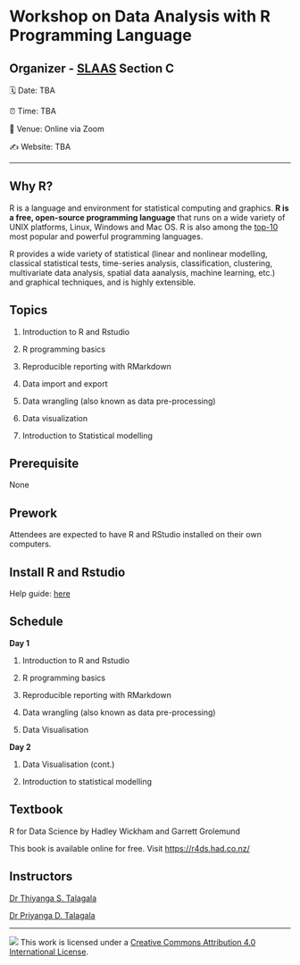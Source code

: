 # Workshop on Data Analysis with R Programming Language

## Organizer - [SLAAS](https://www.slaas.lk/) Section C


:spiral_calendar: Date: TBA

:alarm_clock: Time: TBA

:hotel: Venue: Online via Zoom

:writing_hand: Website: TBA



-----

## Why R?

R is a language and environment for statistical computing and graphics. **R is a free, open-source programming language** that runs on a wide variety of UNIX platforms, Linux, Windows and Mac OS. R is also among the [top-10](https://www.northeastern.edu/graduate/blog/most-popular-programming-languages/) most popular and powerful programming languages.

R provides a wide variety of statistical (linear and nonlinear modelling, classical statistical tests, time-series analysis, classification, clustering, multivariate data analysis, spatial data aanalysis, machine learning, etc.) and graphical techniques, and is highly extensible.


## Topics


1. Introduction to R and Rstudio

2. R programming basics

3. Reproducible reporting with RMarkdown

4. Data import and export

5. Data wrangling (also known as data pre-processing)

6. Data visualization 

7. Introduction to Statistical modelling


## Prerequisite

None

## Prework

Attendees are expected to have R and RStudio installed on their own computers.

## Install R and Rstudio

Help guide: [here](https://edify-thiyanga.netlify.app/installation/)

## Schedule

**Day 1**

1. Introduction to R and Rstudio

2. R programming basics

3. Reproducible reporting with RMarkdown

4. Data wrangling (also known as data pre-processing)

5. Data Visualisation


**Day 2**

1. Data Visualisation (cont.)

2. Introduction to statistical modelling 


## Textbook

R for Data Science by Hadley Wickham and Garrett Grolemund

This book is available online for free. Visit https://r4ds.had.co.nz/

## Instructors

[Dr Thiyanga S. Talagala](https://thiyanga.netlify.app/)

[Dr Priyanga D. Talagala](https://prital.netlify.app/)



-----

![](https://i.creativecommons.org/l/by/4.0/88x31.png) This work is
licensed under a [Creative Commons Attribution 4.0 International
License](https://creativecommons.org/licenses/by/4.0/).
